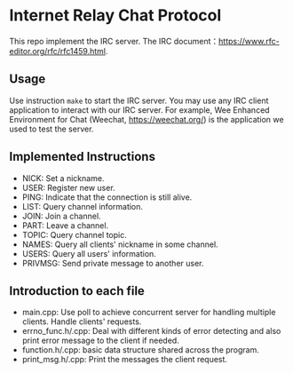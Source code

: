 # Internet Relay Chat Protocol
This repo implement the IRC server.
The IRC document：https://www.rfc-editor.org/rfc/rfc1459.html.  

## Usage
Use instruction ```make``` to start the IRC server.
You may use any IRC client application to interact with our IRC server. For example, Wee Enhanced Environment for Chat (Weechat, https://weechat.org/) is the application we used to test the server.

## Implemented Instructions
- NICK: Set a nickname.
- USER: Register new user.
- PING: Indicate that the connection is still alive.
- LIST: Query channel information.
- JOIN: Join a channel.
- PART: Leave a channel.
- TOPIC: Query channel topic.
- NAMES: Query all clients' nickname in some channel.
- USERS: Query all users' information.
- PRIVMSG: Send private message to another user.

## Introduction to each file
- main.cpp: Use poll to achieve concurrent server for handling multiple clients. Handle clients' requests.
- errno_func.h/.cpp: Deal with different kinds of error detecting and also print error message to the client if needed.
- function.h/.cpp: basic data structure shared across the program.
- print_msg.h/.cpp: Print the messages the client request.
